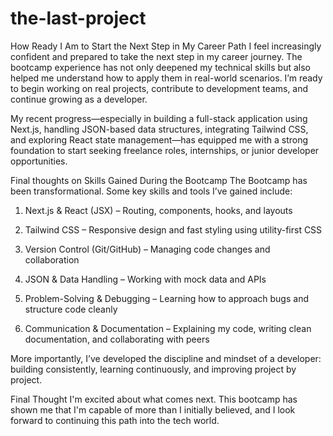 # the-last-project
How Ready I Am to Start the Next Step in My Career Path
I feel increasingly confident and prepared to take the next step in my career journey. The bootcamp experience has not only deepened my technical skills but also helped me understand how to apply them in real-world scenarios. I’m ready to begin working on real projects, contribute to development teams, and continue growing as a developer.

My recent progress—especially in building a full-stack application using Next.js, handling JSON-based data structures, integrating Tailwind CSS, and exploring React state management—has equipped me with a strong foundation to start seeking freelance roles, internships, or junior developer opportunities.

Final thoughts on Skills Gained During the Bootcamp
The Bootcamp has been transformational. Some key skills and tools I’ve gained include:

1. Next.js & React (JSX) – Routing, components, hooks, and layouts

2. Tailwind CSS – Responsive design and fast styling using utility-first CSS

3. Version Control (Git/GitHub) – Managing code changes and collaboration

4. JSON & Data Handling – Working with mock data and APIs

5. Problem-Solving & Debugging – Learning how to approach bugs and structure code cleanly

6. Communication & Documentation – Explaining my code, writing clean documentation, and collaborating with peers

More importantly, I’ve developed the discipline and mindset of a developer: building consistently, learning continuously, and improving project by project.

Final Thought
I'm excited about what comes next. This bootcamp has shown me that I'm capable of more than I initially believed, and I look forward to continuing this path into the tech world.
